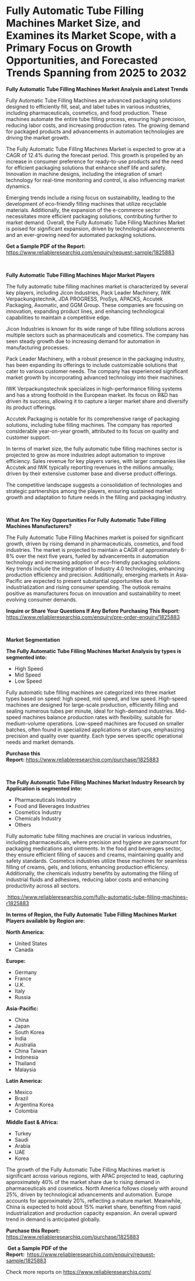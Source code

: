 <p><h1>Fully Automatic Tube Filling Machines Market Size, and Examines its Market Scope, with a Primary Focus on Growth Opportunities, and Forecasted Trends Spanning from 2025 to 2032</h1></p><p><strong>Fully Automatic Tube Filling Machines Market Analysis and Latest Trends</strong></p>
<p><p>Fully Automatic Tube Filling Machines are advanced packaging solutions designed to efficiently fill, seal, and label tubes in various industries, including pharmaceuticals, cosmetics, and food production. These machines automate the entire tube filling process, ensuring high precision, reducing labor costs, and increasing production rates. The growing demand for packaged products and advancements in automation technologies are driving the market growth.</p><p>The Fully Automatic Tube Filling Machines Market is expected to grow at a CAGR of 12.4% during the forecast period. This growth is propelled by an increase in consumer preference for ready-to-use products and the need for efficient packaging solutions that enhance shelf life and safety. Innovation in machine designs, including the integration of smart technology for real-time monitoring and control, is also influencing market dynamics. </p><p>Emerging trends include a rising focus on sustainability, leading to the development of eco-friendly filling machines that utilize recyclable materials. Additionally, the expansion of the e-commerce sector necessitates more efficient packaging solutions, contributing further to market demand. Overall, the Fully Automatic Tube Filling Machines Market is poised for significant expansion, driven by technological advancements and an ever-growing need for automated packaging solutions.</p></p>
<p><strong>Get a Sample PDF of the Report:&nbsp;</strong> <a href="https://www.reliableresearchiq.com/enquiry/request-sample/1825883?utm_campaign=2487&utm_medium=2&utm_source=Github&utm_content=ia&utm_term=28022025&utm_id=fully-automatic-tube-filling-machines">https://www.reliableresearchiq.com/enquiry/request-sample/1825883</a></p>
<p>&nbsp;</p>
<p><strong>Fully Automatic Tube Filling Machines Major Market Players</strong></p>
<p><p>The fully automatic tube filling machines market is characterized by several key players, including Jicon Industries, Pack Leader Machinery, IWK Verpackungstechnik, JDA PROGRESS, ProSys, APACKS, Accutek Packaging, Axomatic, and GGM Group. These companies are focusing on innovation, expanding product lines, and enhancing technological capabilities to maintain a competitive edge.</p><p>Jicon Industries is known for its wide range of tube filling solutions across multiple sectors such as pharmaceuticals and cosmetics. The company has seen steady growth due to increasing demand for automation in manufacturing processes.</p><p>Pack Leader Machinery, with a robust presence in the packaging industry, has been expanding its offerings to include customizable solutions that cater to various customer needs. The company has experienced significant market growth by incorporating advanced technology into their machines.</p><p>IWK Verpackungstechnik specializes in high-performance filling systems and has a strong foothold in the European market. Its focus on R&D has driven its success, allowing it to capture a larger market share and diversify its product offerings.</p><p>Accutek Packaging is notable for its comprehensive range of packaging solutions, including tube filling machines. The company has reported considerable year-on-year growth, attributed to its focus on quality and customer support.</p><p>In terms of market size, the fully automatic tube filling machines sector is projected to grow as more industries adopt automation to improve efficiency. Sales revenue for key players varies, with larger companies like Accutek and IWK typically reporting revenues in the millions annually, driven by their extensive customer base and diverse product offerings.</p><p>The competitive landscape suggests a consolidation of technologies and strategic partnerships among the players, ensuring sustained market growth and adaptation to future needs in the filling and packaging industry.</p></p>
<p>&nbsp;</p>
<p><strong>What Are The Key Opportunities For Fully Automatic Tube Filling Machines Manufacturers?</strong></p>
<p><p>The Fully Automatic Tube Filling Machines market is poised for significant growth, driven by rising demand in pharmaceuticals, cosmetics, and food industries. The market is projected to maintain a CAGR of approximately 6-8% over the next five years, fueled by advancements in automation technology and increasing adoption of eco-friendly packaging solutions. Key trends include the integration of Industry 4.0 technologies, enhancing production efficiency and precision. Additionally, emerging markets in Asia-Pacific are expected to present substantial opportunities due to industrialization and rising consumer spending. The outlook remains positive as manufacturers focus on innovation and sustainability to meet evolving consumer demands.</p></p>
<p><strong>Inquire or Share Your Questions If Any Before Purchasing This Report:</strong> <a href="https://www.reliableresearchiq.com/enquiry/pre-order-enquiry/1825883?utm_campaign=2487&utm_medium=2&utm_source=Github&utm_content=ia&utm_term=28022025&utm_id=fully-automatic-tube-filling-machines">https://www.reliableresearchiq.com/enquiry/pre-order-enquiry/1825883</a></p>
<p>&nbsp;</p>
<p><strong>Market Segmentation</strong></p>
<p><strong>The Fully Automatic Tube Filling Machines Market Analysis by types is segmented into:</strong></p>
<p><ul><li>High Speed</li><li>Mid Speed</li><li>Low Speed</li></ul></p>
<p><p>Fully automatic tube filling machines are categorized into three market types based on speed: high speed, mid speed, and low speed. High-speed machines are designed for large-scale production, efficiently filling and sealing numerous tubes per minute, ideal for high-demand industries. Mid-speed machines balance production rates with flexibility, suitable for medium-volume operations. Low-speed machines are focused on smaller batches, often found in specialized applications or start-ups, emphasizing precision and quality over quantity. Each type serves specific operational needs and market demands.</p></p>
<p><strong>Purchase this Report:&nbsp;</strong><a href="https://www.reliableresearchiq.com/purchase/1825883?utm_campaign=2487&utm_medium=2&utm_source=Github&utm_content=ia&utm_term=28022025&utm_id=fully-automatic-tube-filling-machines">https://www.reliableresearchiq.com/purchase/1825883</a></p>
<p>&nbsp;</p>
<p><strong>The Fully Automatic Tube Filling Machines Market Industry Research by Application is segmented into:</strong></p>
<p><ul><li>Pharmaceuticals Industry</li><li>Food and Beverages Industries</li><li>Cosmetics Industry</li><li>Chemicals Industry</li><li>Others</li></ul></p>
<p><p>Fully automatic tube filling machines are crucial in various industries, including pharmaceuticals, where precision and hygiene are paramount for packaging medications and ointments. In the food and beverages sector, they ensure efficient filling of sauces and creams, maintaining quality and safety standards. Cosmetics industries utilize these machines for seamless filling of creams, gels, and lotions, enhancing production efficiency. Additionally, the chemicals industry benefits by automating the filling of industrial fluids and adhesives, reducing labor costs and enhancing productivity across all sectors.</p></p>
<p><a href="https://www.reliableresearchiq.com/fully-automatic-tube-filling-machines-r1825883?utm_campaign=2487&utm_medium=2&utm_source=Github&utm_content=ia&utm_term=28022025&utm_id=fully-automatic-tube-filling-machines">&nbsp;https://www.reliableresearchiq.com/fully-automatic-tube-filling-machines-r1825883</a></p>
<p><strong>In terms of Region, the Fully Automatic Tube Filling Machines Market Players available by Region are:</strong></p>
<p>
    <p> <strong> North America: </strong>
        <ul>
            <li>United States</li>
            <li>Canada</li>
        </ul>
        </p> 
    <p> <strong> Europe: </strong>
        <ul>
            <li>Germany</li>
            <li>France</li>
            <li>U.K.</li>
            <li>Italy</li>
            <li>Russia</li>
        </ul>
        </p> 
    <p> <strong> Asia-Pacific: </strong>
        <ul>
            <li>China</li>
            <li>Japan</li>
            <li>South Korea</li>
            <li>India</li>
            <li>Australia</li>
            <li>China Taiwan</li>
            <li>Indonesia</li>
            <li>Thailand</li>
            <li>Malaysia</li>
        </ul>
        </p> 
    <p> <strong> Latin America: </strong>
        <ul>
            <li>Mexico</li>
            <li>Brazil</li>
            <li>Argentina Korea</li>
            <li>Colombia</li>
        </ul>
        </p> 
    <p> <strong> Middle East & Africa: </strong>
        <ul>
            <li>Turkey</li>
            <li>Saudi</li>
            <li>Arabia</li>
            <li>UAE</li>
            <li>Korea</li>
        </ul>
    </p>
    </p>
<p><p>The growth of the Fully Automatic Tube Filling Machines market is significant across various regions, with APAC projected to lead, capturing approximately 40% of the market share due to rising demand in pharmaceuticals and cosmetics. North America follows closely with around 25%, driven by technological advancements and automation. Europe accounts for approximately 20%, reflecting a mature market. Meanwhile, China is expected to hold about 15% market share, benefiting from rapid industrialization and production capacity expansion. An overall upward trend in demand is anticipated globally.</p></p>
<p><strong>Purchase this Report: </strong><a href="https://www.reliableresearchiq.com/purchase/1825883?utm_campaign=2487&utm_medium=2&utm_source=Github&utm_content=ia&utm_term=28022025&utm_id=fully-automatic-tube-filling-machines">https://www.reliableresearchiq.com/purchase/1825883</a></p>
<p>&nbsp;<strong>Get a Sample PDF of the Report:&nbsp;&nbsp;</strong><a href="https://www.reliableresearchiq.com/enquiry/request-sample/1825883?utm_campaign=2487&utm_medium=2&utm_source=Github&utm_content=ia&utm_term=28022025&utm_id=fully-automatic-tube-filling-machines">https://www.reliableresearchiq.com/enquiry/request-sample/1825883</a></p>
<p><strong></strong></p>
<p>Check more reports on <a href="https://www.reliableresearchiq.com/?utm_campaign=2487&utm_medium=2&utm_source=Github&utm_content=ia&utm_term=28022025&utm_id=fully-automatic-tube-filling-machines">https://www.reliableresearchiq.com/</a></p>